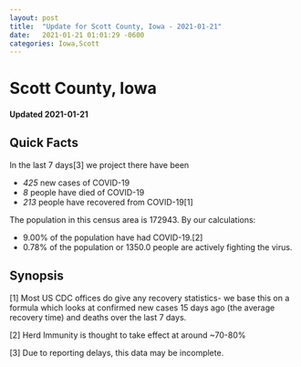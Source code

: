 ```yaml
---
layout: post
title:  "Update for Scott County, Iowa - 2021-01-21"
date:   2021-01-21 01:01:29 -0600
categories: Iowa,Scott
---
```


# Scott County, Iowa
#### Updated 2021-01-21

## Quick Facts

In the last 7 days[3] we project there have been
- *425* new cases of COVID-19
- *8* people have died of COVID-19
- *213* people have recovered from COVID-19[1]

The population in this census area is 172943. By our calculations:
- 9.00% of the population have had COVID-19.[2]
- 0.78% of the population or 1350.0 people are actively fighting the virus.

## Synopsis




[1] Most US CDC offices do give any recovery statistics- we base this on a formula which looks at confirmed new cases
15 days ago (the average recovery time) and deaths over the last 7 days.

[2] Herd Immunity is thought to take effect at around ~70-80%

[3] Due to reporting delays, this data may be incomplete.
 
    